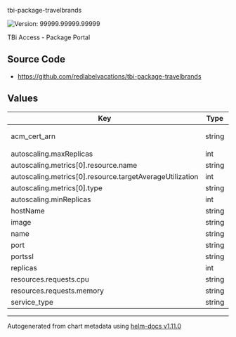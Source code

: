  tbi-package-travelbrands

![Version: 99999.99999.99999](https://img.shields.io/badge/Version-99999.99999.99999-informational?style=flat-square)

TBi Access - Package Portal

## Source Code

* <https://github.com/redlabelvacations/tbi-package-travelbrands>

## Values

| Key | Type | Default | Description |
|-----|------|---------|-------------|
| acm_cert_arn | string | `"arn:aws:acm:ca-central-1:594765360358:certificate/a86c686a-a3ac-46a7-8b92-f595625d3c09"` |  |
| autoscaling.maxReplicas | int | `1` |  |
| autoscaling.metrics[0].resource.name | string | `"cpu"` |  |
| autoscaling.metrics[0].resource.targetAverageUtilization | int | `60` |  |
| autoscaling.metrics[0].type | string | `"Resource"` |  |
| autoscaling.minReplicas | int | `1` |  |
| hostName | string | `"package.tbidevelopment.ca"` |  |
| image | string | `"IMAGE_TO_REPLACE"` |  |
| name | string | `"tbi-package-travelbrands"` |  |
| port | string | `"80"` |  |
| portssl | string | `"443"` |  |
| replicas | int | `1` |  |
| resources.requests.cpu | string | `"500m"` |  |
| resources.requests.memory | string | `"1Gi"` |  |
| service_type | string | `"LoadBalancer"` |  |

----------------------------------------------
Autogenerated from chart metadata using [helm-docs v1.11.0](https://github.com/norwoodj/helm-docs/releases/v1.11.0)

